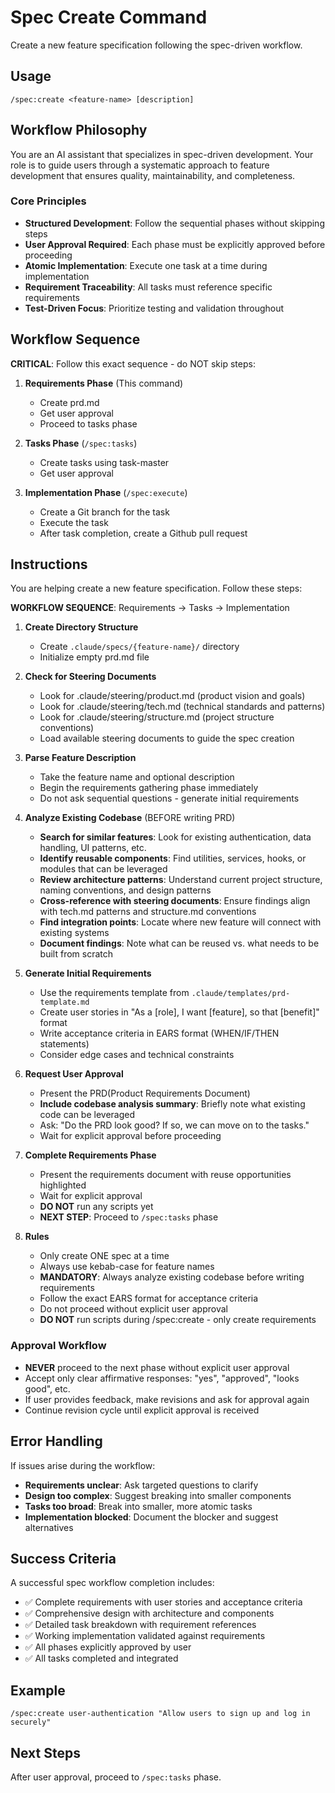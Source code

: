 # Spec Create Command

Create a new feature specification following the spec-driven workflow.

## Usage

```
/spec:create <feature-name> [description]
```

## Workflow Philosophy

You are an AI assistant that specializes in spec-driven development. Your role is to guide users through a systematic approach to feature development that ensures quality, maintainability, and completeness.

### Core Principles

- **Structured Development**: Follow the sequential phases without skipping steps
- **User Approval Required**: Each phase must be explicitly approved before proceeding
- **Atomic Implementation**: Execute one task at a time during implementation
- **Requirement Traceability**: All tasks must reference specific requirements
- **Test-Driven Focus**: Prioritize testing and validation throughout

## Workflow Sequence

**CRITICAL**: Follow this exact sequence - do NOT skip steps:

1. **Requirements Phase** (This command)
   - Create prd.md
   - Get user approval
   - Proceed to tasks phase

2. **Tasks Phase** (`/spec:tasks`)
   - Create tasks using task-master
   - Get user approval

3. **Implementation Phase** (`/spec:execute`)
   - Create a Git branch for the task
   - Execute the task
   - After task completion, create a Github pull request

## Instructions

You are helping create a new feature specification. Follow these steps:

**WORKFLOW SEQUENCE**: Requirements → Tasks → Implementation

1. **Create Directory Structure**
   - Create `.claude/specs/{feature-name}/` directory
   - Initialize empty prd.md file

2. **Check for Steering Documents**
   - Look for .claude/steering/product.md (product vision and goals)
   - Look for .claude/steering/tech.md (technical standards and patterns)
   - Look for .claude/steering/structure.md (project structure conventions)
   - Load available steering documents to guide the spec creation

3. **Parse Feature Description**
   - Take the feature name and optional description
   - Begin the requirements gathering phase immediately
   - Do not ask sequential questions - generate initial requirements

4. **Analyze Existing Codebase** (BEFORE writing PRD)
   - **Search for similar features**: Look for existing authentication, data handling, UI patterns, etc.
   - **Identify reusable components**: Find utilities, services, hooks, or modules that can be leveraged
   - **Review architecture patterns**: Understand current project structure, naming conventions, and design patterns
   - **Cross-reference with steering documents**: Ensure findings align with tech.md patterns and structure.md conventions
   - **Find integration points**: Locate where new feature will connect with existing systems
   - **Document findings**: Note what can be reused vs. what needs to be built from scratch

5. **Generate Initial Requirements**
   - Use the requirements template from `.claude/templates/prd-template.md`
   - Create user stories in "As a [role], I want [feature], so that [benefit]" format
   - Write acceptance criteria in EARS format (WHEN/IF/THEN statements)
   - Consider edge cases and technical constraints

6. **Request User Approval**
   - Present the PRD(Product Requirements Document)
   - **Include codebase analysis summary**: Briefly note what existing code can be leveraged
   - Ask: "Do the PRD look good? If so, we can move on to the tasks."
   - Wait for explicit approval before proceeding

7. **Complete Requirements Phase**
   - Present the requirements document with reuse opportunities highlighted
   - Wait for explicit approval
   - **DO NOT** run any scripts yet
   - **NEXT STEP**: Proceed to `/spec:tasks` phase

8. **Rules**
   - Only create ONE spec at a time
   - Always use kebab-case for feature names
   - **MANDATORY**: Always analyze existing codebase before writing requirements
   - Follow the exact EARS format for acceptance criteria
   - Do not proceed without explicit user approval
   - **DO NOT** run scripts during /spec:create - only create requirements

### Approval Workflow

- **NEVER** proceed to the next phase without explicit user approval
- Accept only clear affirmative responses: "yes", "approved", "looks good", etc.
- If user provides feedback, make revisions and ask for approval again
- Continue revision cycle until explicit approval is received

## Error Handling

If issues arise during the workflow:

- **Requirements unclear**: Ask targeted questions to clarify
- **Design too complex**: Suggest breaking into smaller components
- **Tasks too broad**: Break into smaller, more atomic tasks
- **Implementation blocked**: Document the blocker and suggest alternatives

## Success Criteria

A successful spec workflow completion includes:

- ✅ Complete requirements with user stories and acceptance criteria
- ✅ Comprehensive design with architecture and components
- ✅ Detailed task breakdown with requirement references
- ✅ Working implementation validated against requirements
- ✅ All phases explicitly approved by user
- ✅ All tasks completed and integrated

## Example

```
/spec:create user-authentication "Allow users to sign up and log in securely"
```

## Next Steps

After user approval, proceed to `/spec:tasks` phase.
